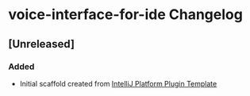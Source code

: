 <!-- Keep a Changelog guide -> https://keepachangelog.com -->

# voice-interface-for-ide Changelog

## [Unreleased]
### Added
- Initial scaffold created from [IntelliJ Platform Plugin Template](https://github.com/JetBrains/intellij-platform-plugin-template)
